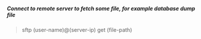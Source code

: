 ##### Connect to remote server to fetch some file, for example database dump file
> sftp (user-name)@(server-ip)
> get (file-path)

